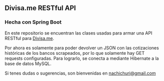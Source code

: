 ## Divisa.me RESTful API
### Hecha con Spring Boot

En este repositorio se encuentran las clases usadas para armar una API RESTful para [Divisa.me](https://github.com/Nachichuri/divisame).

Por ahora es solamente para poder devolver un JSON con las cotizaciones históricas de los bancos scrapeados, por lo que solamente hay GET requests configuradas. Para lograrlo, se conecta a mediante Hibernate a la base de datos MySQL.

Si tenes dudas o sugerencias, son bienvenidas en nachichuri@gmail.com